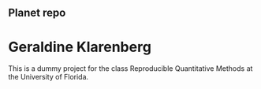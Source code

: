 ## Planet repo
# Geraldine Klarenberg

This is a dummy project for the class Reproducible Quantitative Methods at the University of Florida.